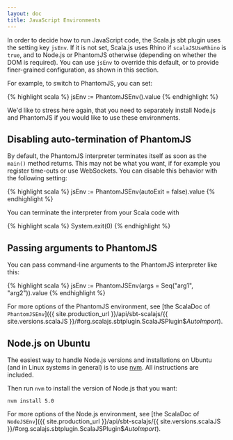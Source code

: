 ```yaml
---
layout: doc
title: JavaScript Environments
---
```


In order to decide how to run JavaScript code, the Scala.js sbt plugin uses the setting key `jsEnv`.
If it is not set, Scala.js uses Rhino if `scalaJSUseRhino` is `true`, and to Node.js or PhantomJS otherwise (depending on whether the DOM is required).
You can use `jsEnv` to override this default, or to provide finer-grained configuration, as shown in this section.

For example, to switch to PhantomJS, you can set:

{% highlight scala %}
jsEnv := PhantomJSEnv().value
{% endhighlight %}

We'd like to stress here again, that you need to separately install Node.js and PhantomJS if you would like to use these environments.

## <a name="phantomjs-no-auto-terminate"></a> Disabling auto-termination of PhantomJS

By default, the PhantomJS interpreter terminates itself as soon as the `main()` method returns.
This may not be what you want, if for example you register time-outs or use WebSockets.
You can disable this behavior with the following setting:

{% highlight scala %}
jsEnv := PhantomJSEnv(autoExit = false).value
{% endhighlight %}

You can terminate the interpreter from your Scala code with

{% highlight scala %}
System.exit(0)
{% endhighlight %}

## <a name="phantomjs-arguments"></a> Passing arguments to PhantomJS

You can pass command-line arguments to the PhantomJS interpreter like this:

{% highlight scala %}
jsEnv := PhantomJSEnv(args = Seq("arg1", "arg2")).value
{% endhighlight %}

For more options of the PhantomJS environment, see
[the ScalaDoc of `PhantomJSEnv`]({{ site.production_url }}/api/sbt-scalajs/{{ site.versions.scalaJS }}/#org.scalajs.sbtplugin.ScalaJSPlugin$$AutoImport$).

## <a name="node-on-ubuntu"></a> Node.js on Ubuntu

The easiest way to handle Node.js versions and installations on Ubuntu (and in Linux systems in general) is to use [nvm](https://github.com/creationix/nvm). All instructions are included.

Then run `nvm` to install the version of Node.js that you want:

    nvm install 5.0

For more options of the Node.js environment, see
[the ScalaDoc of `NodeJSEnv`]({{ site.production_url }}/api/sbt-scalajs/{{ site.versions.scalaJS }}/#org.scalajs.sbtplugin.ScalaJSPlugin$$AutoImport$).
